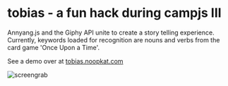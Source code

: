 tobias - a fun hack during campjs III
======

Annyang.js and the Giphy API unite to create a story telling experience.  
Currently, keywords loaded for recognition are nouns and verbs from the card game 'Once Upon a Time'.

See a demo over at [tobias.noopkat.com](http://tobias.noopkat.com)


![screengrab](http://f.cl.ly/items/1c1M220e0l1r3r1T0t1G/Screen%20Shot%202014-08-20%20at%2012.20.05%20AM.png)
